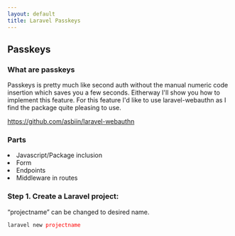 ```yaml
---
layout: default
title: Laravel Passkeys
---
```


<h2>Passkeys</h2>

<h3>What are passkeys</h3>
<p>Passkeys is pretty much like second auth without the manual numeric code insertion which saves you a few seconds. Eitherway I'll show you how to implement this feature. For this feature I'd like to use laravel-webauthn as I find the package quite pleasing to use.</p>
<p><a href="https://github.com/asbiin/laravel-webauthn">https://github.com/asbiin/laravel-webauthn</a></p>

<h3>Parts</h3>
<li>Javascript/Package inclusion</li>
<li>Form</li>
<li>Endpoints</li>
<li>Middleware in routes</li>

<h3>Step 1. Create a Laravel project:</h3>
<p>“projectname” can be changed to desired name.</p>
<div class="codesnippet-wrapper">
  <div class="line-numbers">
</div>
<pre class="codesnippet">
<code>laravel new <span style="color: red;">projectname</span></code></pre></div>

